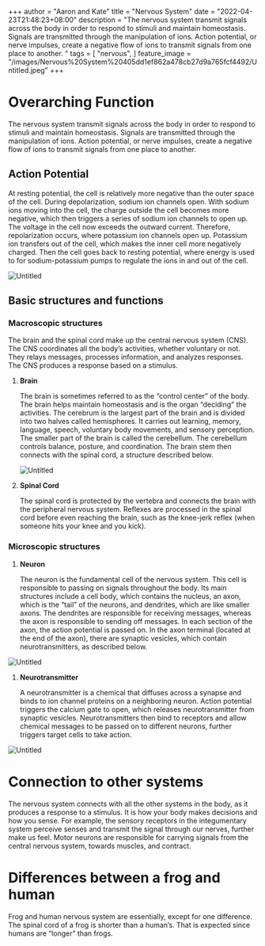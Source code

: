 +++
author = "Aaron and Kate"
title = "Nervous System"
date = "2022-04-23T21:48:23+08:00"
description = "The nervous system transmit signals across the body in order to respond to stimuli and maintain homeostasis. Signals are transmitted through the manipulation of ions. Action potential, or nerve impulses, create a negative flow of ions to transmit signals from one place to another. "
tags = [
	"nervous",
]
feature_image = "/images/Nervous%20System%20405dd1ef862a478cb27d9a765fcf4492/Untitled.jpeg"
+++


# Overarching Function

The nervous system transmit signals across the body in order to respond to stimuli and maintain homeostasis. Signals are transmitted through the manipulation of ions. Action potential, or nerve impulses, create a negative flow of ions to transmit signals from one place to another. 

<script type="module" src="https://unpkg.com/@google/model-viewer/dist/model-viewer.min.js"></script>
<model-viewer src="https://www.visiblebody.com/hubfs/3d-images/neuron.glb" ios-src="https://www.visiblebody.com/hubfs/3d-images/usdz/neuron.usdz" alt="3D human anatomy model of a neuron. View in augmented reality." style="--progress-bar-color: #1c53a5;" field-of-view="90deg" camera-orbit="0 75deg .75" align-model="center origin origin" shadow-intensity="1" experimental-pmrem="" camera-controls="" ar="" auto-rotate="" autoplay=""></model-viewer>
<style>
model-viewer {
    width: 100%;
    height: 300px;
}
</style>

## Action Potential

At resting potential, the cell is relatively more negative than the outer space of the cell. During depolarization, sodium ion channels open. With sodium ions moving into the cell, the charge outside the cell becomes more negative, which then triggers a series of sodium ion channels to open up. The voltage in the cell now exceeds the outward current. Therefore, repolarization occurs, where potassium ion channels open up. Potassium ion transfers out of the cell, which makes the inner cell more negatively charged. Then the cell goes back to resting potential, where energy is used to for sodium-potassium pumps to regulate the ions in and out of the cell. 

![Untitled](/images/Nervous%20System%20405dd1ef862a478cb27d9a765fcf4492/Untitled.png)

## Basic structures and functions

### Macroscopic structures

The brain and the spinal cord make up the central nervous system (CNS). The CNS coordinates all the body’s activities, whether voluntary or not. They relays messages, processes information, and analyzes responses. The CNS produces a response based on a stimulus.

1. **Brain**
    
    The brain is sometimes referred to as the “control center” of the body. The brain helps maintain homeostasis and is the organ “deciding” the activities. The cerebrum is the largest part of the brain and is divided into two halves called hemispheres. It carries out learning, memory, language, speech, voluntary body movements, and sensory perception. The smaller part of the brain is called the cerebellum. The cerebellum controls balance, posture, and coordination. The brain stem then connects with the spinal cord, a structure described below.
    
    ![Untitled](/images/Nervous%20System%20405dd1ef862a478cb27d9a765fcf4492/Untitled%201.png)
    
2. **Spinal Cord**
    
    The spinal cord is protected by the vertebra and connects the brain with the peripheral nervous system. Reflexes are processed in the spinal cord before even reaching the brain, such as the knee-jerk reflex (when someone hits your knee and you kick).
    

### Microscopic structures

1. **Neuron**
    
    The neuron is the fundamental cell of the nervous system. This cell is responsible to passing on signals throughout the body. Its main structures include a cell body, which contains the nucleus, an axon, which is the “tail” of the neurons, and dendrites, which are like smaller axons. The dendrites are responsible for receiving messages, whereas the axon is responsible to sending off messages. In each section of the axon, the action potential is passed on. In the axon terminal (located at the end of the axon), there are synaptic vesicles, which contain neurotransmitters, as described below.
    

![Untitled](/images/Nervous%20System%20405dd1ef862a478cb27d9a765fcf4492/Untitled%202.png)

1. **Neurotransmitter**
    
    A neurotransmitter is a chemical that diffuses across a synapse and binds to ion channel proteins on a neighboring neuron. Action potential triggers the calcium gate to open, which releases neurotransmitter from synaptic vesicles. Neurotransmitters then bind to receptors and allow chemical messages to be passed on to different neurons, further triggers target cells to take action.  
    

![Untitled](/images/Nervous%20System%20405dd1ef862a478cb27d9a765fcf4492/Untitled%203.png)

# Connection to other systems

The nervous system connects with all the other systems in the body, as it produces a response to a stimulus. It is how your body makes decisions and how you sense. For example, the sensory receptors in the integumentary system perceive senses and transmit the signal through our nerves, further make us feel. Motor neurons are responsible for carrying signals from the central nervous system, towards muscles, and contract. 

# Differences between a frog and human

Frog and human nervous system are essentially, except for one difference. The spinal cord of a frog is shorter than a human’s. That is expected since humans are “longer” than frogs.